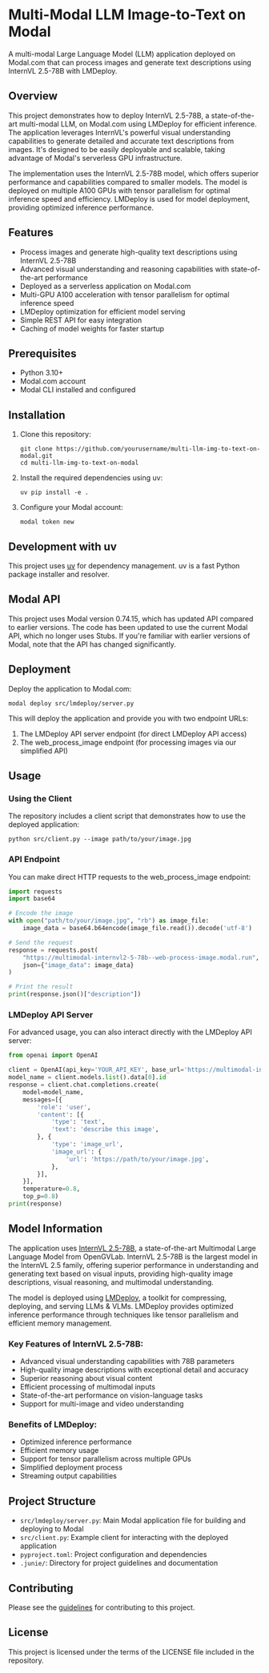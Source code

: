 # Multi-Modal LLM Image-to-Text on Modal

A multi-modal Large Language Model (LLM) application deployed on Modal.com that can process images and generate text descriptions using InternVL 2.5-78B with LMDeploy.

## Overview

This project demonstrates how to deploy InternVL 2.5-78B, a state-of-the-art multi-modal LLM, on Modal.com using LMDeploy for efficient inference. The application leverages InternVL's powerful visual understanding capabilities to generate detailed and accurate text descriptions from images. It's designed to be easily deployable and scalable, taking advantage of Modal's serverless GPU infrastructure.

The implementation uses the InternVL 2.5-78B model, which offers superior performance and capabilities compared to smaller models. The model is deployed on multiple A100 GPUs with tensor parallelism for optimal inference speed and efficiency. LMDeploy is used for model deployment, providing optimized inference performance.

## Features

- Process images and generate high-quality text descriptions using InternVL 2.5-78B
- Advanced visual understanding and reasoning capabilities with state-of-the-art performance
- Deployed as a serverless application on Modal.com
- Multi-GPU A100 acceleration with tensor parallelism for optimal inference speed
- LMDeploy optimization for efficient model serving
- Simple REST API for easy integration
- Caching of model weights for faster startup

## Prerequisites

- Python 3.10+
- Modal.com account
- Modal CLI installed and configured

## Installation

1. Clone this repository:
   ```
   git clone https://github.com/yourusername/multi-llm-img-to-text-on-modal.git
   cd multi-llm-img-to-text-on-modal
   ```

2. Install the required dependencies using uv:
   ```
   uv pip install -e .
   ```

3. Configure your Modal account:
   ```
   modal token new
   ```

## Development with uv

This project uses [uv](https://github.com/astral-sh/uv) for dependency management. uv is a fast Python package installer and resolver.

## Modal API

This project uses Modal version 0.74.15, which has updated API compared to earlier versions. The code has been updated to use the current Modal API, which no longer uses Stubs. If you're familiar with earlier versions of Modal, note that the API has changed significantly.

## Deployment

Deploy the application to Modal.com:

```
modal deploy src/lmdeploy/server.py
```

This will deploy the application and provide you with two endpoint URLs:
1. The LMDeploy API server endpoint (for direct LMDeploy API access)
2. The web_process_image endpoint (for processing images via our simplified API)

## Usage

### Using the Client

The repository includes a client script that demonstrates how to use the deployed application:

```
python src/client.py --image path/to/your/image.jpg
```

### API Endpoint

You can make direct HTTP requests to the web_process_image endpoint:

```python
import requests
import base64

# Encode the image
with open("path/to/your/image.jpg", "rb") as image_file:
    image_data = base64.b64encode(image_file.read()).decode('utf-8')

# Send the request
response = requests.post(
    "https://multimodal-internvl2-5-78b--web-process-image.modal.run",
    json={"image_data": image_data}
)

# Print the result
print(response.json()["description"])
```

### LMDeploy API Server

For advanced usage, you can also interact directly with the LMDeploy API server:

```python
from openai import OpenAI

client = OpenAI(api_key='YOUR_API_KEY', base_url='https://multimodal-internvl2-5-78b--serve.modal.run/v1')
model_name = client.models.list().data[0].id
response = client.chat.completions.create(
    model=model_name,
    messages=[{
        'role': 'user',
        'content': [{
            'type': 'text',
            'text': 'describe this image',
        }, {
            'type': 'image_url',
            'image_url': {
                'url': 'https://path/to/your/image.jpg',
            },
        }],
    }],
    temperature=0.8,
    top_p=0.8)
print(response)
```

## Model Information

The application uses [InternVL 2.5-78B](https://github.com/OpenGVLab/InternVL), a state-of-the-art Multimodal Large Language Model from OpenGVLab. InternVL 2.5-78B is the largest model in the InternVL 2.5 family, offering superior performance in understanding and generating text based on visual inputs, providing high-quality image descriptions, visual reasoning, and multimodal understanding.

The model is deployed using [LMDeploy](https://github.com/InternLM/lmdeploy), a toolkit for compressing, deploying, and serving LLMs & VLMs. LMDeploy provides optimized inference performance through techniques like tensor parallelism and efficient memory management.

### Key Features of InternVL 2.5-78B:

- Advanced visual understanding capabilities with 78B parameters
- High-quality image descriptions with exceptional detail and accuracy
- Superior reasoning about visual content
- Efficient processing of multimodal inputs
- State-of-the-art performance on vision-language tasks
- Support for multi-image and video understanding

### Benefits of LMDeploy:

- Optimized inference performance
- Efficient memory usage
- Support for tensor parallelism across multiple GPUs
- Simplified deployment process
- Streaming output capabilities

## Project Structure

- `src/lmdeploy/server.py`: Main Modal application file for building and deploying to Modal
- `src/client.py`: Example client for interacting with the deployed application
- `pyproject.toml`: Project configuration and dependencies
- `.junie/`: Directory for project guidelines and documentation

## Contributing

Please see the [guidelines](.junie/guidelines.md) for contributing to this project.

## License

This project is licensed under the terms of the LICENSE file included in the repository.
